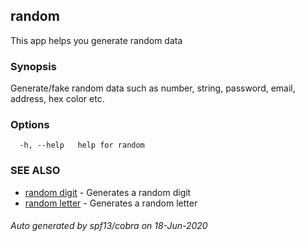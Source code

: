 ## random

This app helps you generate random data

### Synopsis

Generate/fake random data such as number, string, password, email,
address, hex color etc.

### Options

```
  -h, --help   help for random
```

### SEE ALSO

* [random digit](random_digit.md)	 - Generates a random digit
* [random letter](random_letter.md)	 - Generates a random letter

###### Auto generated by spf13/cobra on 18-Jun-2020
